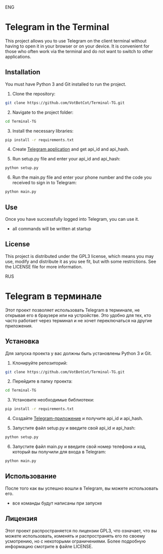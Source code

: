 ENG

# Telegram in the Terminal

This project allows you to use Telegram on the client terminal without having to open it in your browser or on your device. It is convenient for those who often work via the terminal and do not want to switch to other applications. 

## Installation

You must have Python 3 and Git installed to run the project.

1. Clone the repository:

```bash
git clone https://github.com/VotBotCot/Terminal-TG.git
```
2. Navigate to the project folder:

```bash
cd Terminal-TG
```

3. Install the necessary libraries:

```bash
pip install -r requirements.txt
```

4. Create [Telegram application](https://my.telegram.org/apps) and get api_id and api_hash.

5. Run setup.py file and enter your api_id and api_hash:

```bash
python setup.py
```

6. Run the main.py file and enter your phone number and the code you received to sign in to Telegram:

```bash
python main.py
```

## Use

Once you have successfully logged into Telegram, you can use it.

- all commands will be written at startup

## License

This project is distributed under the GPL3 license, which means you may use, modify and distribute it as you see fit, but with some restrictions. See the LICENSE file for more information.


RUS

# Telegram в терминале

Этот проект позволяет использовать Telegram в терминале, не открывая его в браузере или на устройстве. Это удобно для тех, кто часто работает через терминал и не хочет переключаться на другие приложения. 

## Установка

Для запуска проекта у вас должны быть установлены Python 3 и Git.

1. Клонируйте репозиторий:

```bash
git clone https://github.com/VotBotCot/Terminal-TG.git
```
2. Перейдите в папку проекта:

```bash
cd Terminal-TG
```

3. Установите необходимые библиотеки:

```bash
pip install -r requirements.txt
```

4. Создайте [Telegram-приложение](https://my.telegram.org/apps) и получите api_id и api_hash.

5. Запустите файл setup.py и введите свой api_id и api_hash:

```bash
python setup.py
```

6. Запустите файл main.py и введите свой номер телефона и код, который вы получили для входа в Telegram:

```bash
python main.py
```

## Использование

После того как вы успешно вошли в Telegram, вы можете использовать его.

- все команды будут написаны при запуске

## Лицензия

Этот проект распространяется по лицензии GPL3, что означает, что вы можете использовать, изменять и распространять его по своему усмотрению, но с некоторыми ограничениями. Более подробную информацию смотрите в файле LICENSE.

